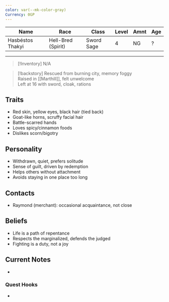 ```yaml
---
color: var(--mk-color-gray)
Currency: 0GP
---
```

| Name             | Race               | Class      | Level | Amnt | Age |
| ---------------- | ------------------ | ---------- | ----- | ---- | --- |
| Hasbéstos Thakyi | Hell-Bred (Spirit) | Sword Sage | 4     | NG   | ?   |
___

>[!Inventory]
>N/A

>[!backstory] 
>Rescued from burning city, memory foggy  
>Raised in [[Marthill]], felt unwelcome  
>Left at 16 with sword, cloak, rations  


## Traits  
- Red skin, yellow eyes, black hair (tied back)  
- Goat-like horns, scruffy facial hair  
- Battle-scarred hands  
- Loves spicy/cinnamon foods  
- Dislikes scorn/bigotry  

## Personality  
- Withdrawn, quiet, prefers solitude  
- Sense of guilt, driven by redemption  
- Helps others without attachment  
- Avoids staying in one place too long  

## Contacts  
- Raymond (merchant): occasional acquaintance, not close  



## Beliefs  
- Life is a path of repentance  
- Respects the marginalized, defends the judged  
- Fighting is a duty, not a joy  

## Current Notes  
-  

### Quest Hooks  
-  


